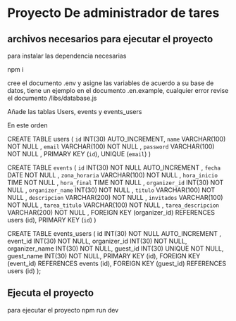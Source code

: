 # Proyecto De administrador de tares

## archivos necesarios para ejecutar el proyecto

para instalar las dependencia necesarias

npm i 

cree el documento .env y asigne las variables de acuerdo a su base de datos, tiene un ejemplo en el documento .en.example, cualquier error revise el documento /libs/database.js

Añade las tablas Users, events y events_users

En este orden 

 CREATE TABLE users ( 
 `id` INT(30) AUTO_INCREMENT,
 `name` VARCHAR(100) NOT NULL , 
 `email` VARCHAR(100) NOT NULL , 
 `password` VARCHAR(100) NOT NULL , 
 PRIMARY KEY (`id`), 
 UNIQUE (`email`)
 )
 
 
 CREATE TABLE `events` ( 
     `id` INT(30) NOT NULL AUTO_INCREMENT ,
     `fecha` DATE NOT NULL , 
     `zona_horaria` VARCHAR(100) NOT NULL , 
     `hora_inicio` TIME NOT NULL , 
     `hora_final` TIME NOT NULL ,
     `organizer_id` INT(30) NOT NULL ,
     `organizer_name` INT(30) NOT NULL ,
     `titulo` VARCHAR(100) NOT NULL , 
     `descripcion` VARCHAR(200) NOT NULL , 
     `invitados` VARCHAR(100) NOT NULL , 
     `tarea_titulo` VARCHAR(100) NOT NULL , 
     `tarea_descripcion` VARCHAR(200) NOT NULL , 
     FOREIGN KEY (organizer_id) REFERENCES users (id),
     PRIMARY KEY (`id`)
    )
 
 CREATE TABLE events_users (
     id INT(30) NOT NULL AUTO_INCREMENT ,
     event_id INT(30) NOT NULL,
     organizer_id INT(30) NOT NULL,
     organizer_name INT(30) NOT NULL,
     guest_id INT(30) UNIQUE NOT NULL,
     guest_name INT(30) NOT NULL,
     PRIMARY KEY (id),
     FOREIGN KEY (event_id) REFERENCES events (id),
     FOREIGN KEY (guest_id) REFERENCES users (id)
 );


## Ejecuta el proyecto

para ejecutar el proyecto 
npm run dev 




